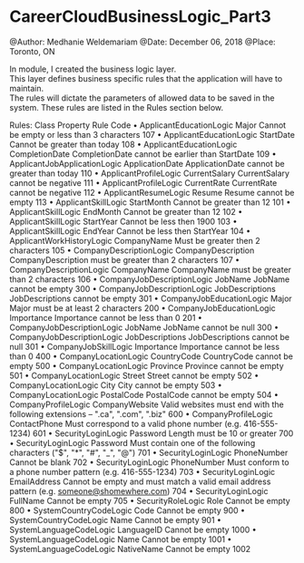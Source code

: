 # CareerCloudBusinessLogic_Part3

@Author: Medhanie Weldemariam @Date: December 06, 2018 @Place: Toronto, ON

In module, I created the business logic layer.  
This layer defines business specific rules that the application will have to maintain.  
The rules will dictate the parameters of allowed data to be saved in the system.  These rules are listed in the Rules section below.

Rules:
Class	Property	Rule	Code
•	ApplicantEducationLogic	Major	Cannot be empty or less than 3 characters	107
•	ApplicantEducationLogic	StartDate	Cannot be greater than today	108
•	ApplicantEducationLogic	CompletionDate	CompletionDate cannot be earlier than StartDate	109
•	ApplicantJobApplicationLogic	ApplicationDate	ApplicationDate cannot be greater than today	110
•	ApplicantProfileLogic		CurrentSalary	CurrentSalary cannot be negative	111
•	ApplicantProfileLogic		CurrentRate	CurrentRate cannot be negative	112
•	ApplicantResumeLogic	Resume	Resume cannot be empty	113
•	ApplicantSkillLogic	StartMonth	Cannot be greater than 12	101
•	ApplicantSkillLogic	EndMonth	Cannot be greater than 12	102
•	ApplicantSkillLogic	StartYear	Cannot be less then 1900	103
•	ApplicantSkillLogic	EndYear	Cannot be less then StartYear	104
•	ApplicantWorkHistoryLogic	CompanyName	Must be greater then 2 characters	105
•	CompanyDescriptionLogic	CompanyDescription	CompanyDescription must be greater than 2 characters	107
•	CompanyDescriptionLogic	CompanyName	CompanyName must be greater than 2 characters	106
•	CompanyJobDescriptionLogic	JobName	JobName cannot be empty	300
•	CompanyJobDescriptionLogic	JobDescriptions	JobDescriptions cannot be empty	301
•	CompanyJobEducationLogic	Major	Major must be at least 2 characters	200
•	CompanyJobEducationLogic	Importance	Importance cannot be less than 0 	201
•	CompanyJobDescriptionLogic	JobName	JobName cannot be null	300
•	CompanyJobDescriptionLogic	JobDescriptions	JobDescriptions cannot be null	301
•	CompanyJobSkillLogic	Importance	Importance cannot be less than 0	400
•	CompanyLocationLogic	CountryCode	CountryCode cannot be empty	500
•	CompanyLocationLogic	Province	Province cannot be empty	501
•	CompanyLocationLogic	Street	Street cannot be empty	502
•	CompanyLocationLogic	City	City cannot be empty	503
•	CompanyLocationLogic	PostalCode	PostalCode cannot be empty	504
•	CompanyProfileLogic	CompanyWebsite	Valid websites must end with the following extensions – ".ca", ".com", ".biz"	600
•	CompanyProfileLogic	ContactPhone	Must correspond to a valid phone number (e.g. 416-555-1234)	601
•	SecurityLoginLogic	Password	Length must be 10 or greater 	700
•	SecurityLoginLogic	Password	Must contain one of the following characters ("$", "*", "#", "_", "@")	701
•	SecurityLoginLogic	PhoneNumber	Cannot be blank	702
•	SecurityLoginLogic	PhoneNumber	Must conform to a phone number pattern (e.g. 416-555-1234)	703
•	SecurityLoginLogic	EmailAddress	Cannot be empty and must match a valid email address pattern (e.g. someone@shomewhere.com)	704
•	SecurityLoginLogic	FullName	Cannot be empty	705
•	SecurityRoleLogic	Role	Cannot be empty	800
•	SystemCountryCodeLogic	Code	Cannot be empty	900
•	SystemCountryCodeLogic	Name	Cannot be empty	901
•	SystemLanguageCodeLogic	LanguageID	Cannot be empty	1000
•	SystemLanguageCodeLogic	Name	Cannot be empty	1001
•	SystemLanguageCodeLogic	NativeName	Cannot be empty	1002
